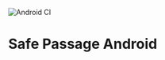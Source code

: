 ![Android CI](https://github.com/VICS-CORE/safepassage_android/workflows/Android%20CI/badge.svg)
# Safe Passage Android